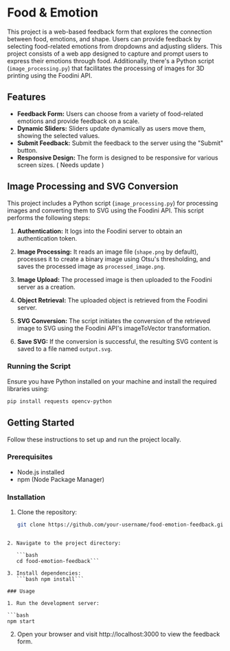 # Food & Emotion 
This project is a web-based feedback form that explores the connection between food, emotions, and shape. 
Users can provide feedback by selecting food-related emotions from dropdowns and adjusting sliders.
This project consists of a web app designed to capture and prompt users to express their emotions through food. Additionally, there's a Python script (`image_processing.py`) that facilitates the processing of images for 3D printing using the Foodini API.
## Features
- **Feedback Form:** Users can choose from a variety of food-related emotions and provide feedback on a scale.
- **Dynamic Sliders:** Sliders update dynamically as users move them, showing the selected values.
- **Submit Feedback:** Submit the feedback to the server using the "Submit" button.
- **Responsive Design:** The form is designed to be responsive for various screen sizes. ( Needs update )

## Image Processing and SVG Conversion

This project includes a Python script (`image_processing.py`) for processing images and converting them to SVG using the Foodini API. This script performs the following steps:

1. **Authentication:** It logs into the Foodini server to obtain an authentication token.

2. **Image Processing:** It reads an image file (`shape.png` by default), processes it to create a binary image using Otsu's thresholding, and saves the processed image as `processed_image.png`.

3. **Image Upload:** The processed image is then uploaded to the Foodini server as a creation.

4. **Object Retrieval:** The uploaded object is retrieved from the Foodini server.

5. **SVG Conversion:** The script initiates the conversion of the retrieved image to SVG using the Foodini API's imageToVector transformation.

6. **Save SVG:** If the conversion is successful, the resulting SVG content is saved to a file named `output.svg`.

### Running the Script

Ensure you have Python installed on your machine and install the required libraries using:

```bash
pip install requests opencv-python
```

## Getting Started

Follow these instructions to set up and run the project locally.

### Prerequisites

- Node.js installed
- npm (Node Package Manager)

### Installation

1. Clone the repository:

   ```bash
   git clone https://github.com/your-username/food-emotion-feedback.git
```
   
2. Navigate to the project directory:

   ```bash
   cd food-emotion-feedback```

3. Install dependencies:
   ```bash npm install```

### Usage

1. Run the development server:

```bash
npm start
```
2. Open your browser and visit http://localhost:3000 to view the feedback form.


